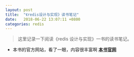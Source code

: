 ```yaml
---
layout: post
title:  "《redis设计与实现》读书笔记"
date:	2018-06-22 13:07:11 +0800
categories: redis
---
```


> 这里记录一下阅读《redis 设计与实现》一书的读书笔记。

* 本书的官方网站，看了一眼，内容很丰富啊 **[本书官网](http://redisbook.com)**
